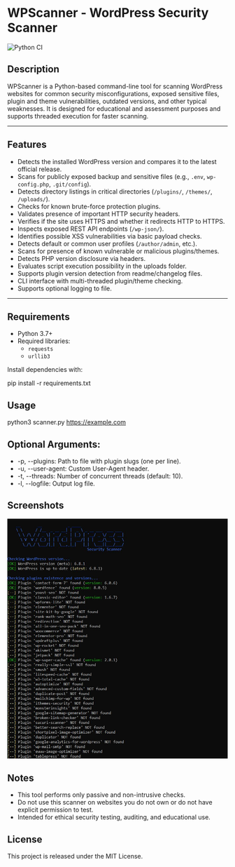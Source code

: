 # WPScanner - WordPress Security Scanner

![Python CI](https://github.com/abatsakidis/WPScanner---WordPress-Security-Scanner/actions/workflows/python.yml/badge.svg)

## Description

WPScanner is a Python-based command-line tool for scanning WordPress websites for common security misconfigurations, exposed sensitive files, plugin and theme vulnerabilities, outdated versions, and other typical weaknesses. It is designed for educational and assessment purposes and supports threaded execution for faster scanning.

---

## Features

- Detects the installed WordPress version and compares it to the latest official release.
- Scans for publicly exposed backup and sensitive files (e.g., `.env`, `wp-config.php`, `.git/config`).
- Detects directory listings in critical directories (`/plugins/`, `/themes/`, `/uploads/`).
- Checks for known brute-force protection plugins.
- Validates presence of important HTTP security headers.
- Verifies if the site uses HTTPS and whether it redirects HTTP to HTTPS.
- Inspects exposed REST API endpoints (`/wp-json/`).
- Identifies possible XSS vulnerabilities via basic payload checks.
- Detects default or common user profiles (`/author/admin`, etc.).
- Scans for presence of known vulnerable or malicious plugins/themes.
- Detects PHP version disclosure via headers.
- Evaluates script execution possibility in the uploads folder.
- Supports plugin version detection from readme/changelog files.
- CLI interface with multi-threaded plugin/theme checking.
- Supports optional logging to file.

---

## Requirements

- Python 3.7+
- Required libraries:
  - `requests`
  - `urllib3`

Install dependencies with:

pip install -r requirements.txt

## Usage

python3 scanner.py https://example.com

## Optional Arguments:

* -p, --plugins: Path to file with plugin slugs (one per line).
* -u, --user-agent: Custom User-Agent header.
* -t, --threads: Number of concurrent threads (default: 10).
* -l, --logfile: Output log file.

## Screenshots

![App Screenshot](screenshot/screen.jpg)

## Notes

* This tool performs only passive and non-intrusive checks.
* Do not use this scanner on websites you do not own or do not have explicit permission to test.
* Intended for ethical security testing, auditing, and educational use.

## License

This project is released under the MIT License.